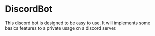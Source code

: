 # DiscordBot

This discord bot is designed to be easy to use.
It will implements some basics features to a private usage on a discord server.

